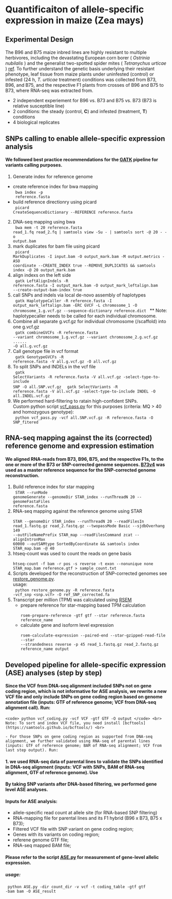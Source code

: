 # Quantificaiton of allele-specific expression in maize (Zea mays)

## Experimental Design

#### 
The B96 and B75 maize inbred lines are highly resistant to multiple herbivores, including the devastating European corn borer (<i> Ostrinia nubilalis </i>) and the generalist two-spotted spider mites (<i> Tetranychus urticae </i>) [ref]("https://www.frontiersin.org/articles/10.3389/fpls.2021.693088/full"). To further understand the genetic basis underlying their resistant phenotype, leaf tissue from maize plants under uninfested (control) or infested (24 h, <i> T. urticae </i> treatment) conditions was collected from B73, B96, and B75, and the respective F1 plants from crosses of B96 and B75 to B73, where RNA-seq was extracted from.
- 2 independent experiement for B96 vs. B73 and B75 vs. B73 (B73 is relative susceptible line)
- 2 conditions: the steady (control, **C**) and infested (treatment, **T**) conditions
- 4 biological replicates 

## SNPs calling to enable allele-specific expression analysis
#### We followed best practice recommendations for the [GATK](https://gatk.broadinstitute.org/hc/en-us/articles/360035535932-Germline-short-variant-discovery-SNPs-Indels-) pipeline for variants calling purposes. <br>
1. Generate index for reference genome <br>
- create reference index for bwa mapping <br>
  <code> bwa index -p <prefix> reference.fasta </code>
- build reference directionry using picard <br>
  <code> picard CreateSequenceDictionary --REFERENCE reference.fasta </code>
2. DNA-seq mapping using bwa <br>
  <code> bwa mem -t 20 reference.fasta read_1.fq read_2.fq | samtools view -Su - | samtools sort -@ 20 - -o output.bam </code>
3. mark duplicates for bam file using picard <br>
  <code> picard MarkDuplicates -I input.bam -O output_mark.bam -M output.metrics -ASO coordinate --CREATE_INDEX true --REMOVE_DUPLICATES && samtools index -@ 20 output_mark.bam </code>
4. align indexs on the left side <br>
  <code> gatk LeftAlignIndels -R reference.fasta -I output_mark.bam -O output_mark_leftalign.bam --create-output-bam-index true </code>
5. call SNPs and indels via local de-novo assembly of haplotypes <br>
  <code> gatk HaplotypeCaller -R reference.fasta -I output_mark_leftalign.bam -ERC GVCF -L chromosome_1 -O chromosome_1.g.vcf.gz --sequence-dictionary reference.dict </code>
** Note: haplotypecaller needs to be called for each individual chromosome. <br>
6. Combine all separate g.vcf.gz for individual chromosome (/scaffold) into one g.vcf.gz <br>
  <code> gatk combineGVCFs -R reference.fasta --variant chromosome_1.g.vcf.gz --variant chromosome_2.g.vcf.gz ...... -O all.g.vcf.gz </code>
7. Call genotype file in vcf format <br>
  <code> gatk GenotypeGVCFs -R reference.fasta -V all.g.vcf.gz -O all.vcf.gz </code>
8. To split SNPs and INDELs in the vcf file <br>
  <code> gatk SelectVariants -R reference.fasta -V all.vcf.gz -select-type-to-include SNP -O all.SNP.vcf.gz </code>
  <code> gatk SelectVariants -R reference.fasta -V all.vcf.gz -select-type-to-include INDEL -O all.INDEL.vcf.gz </code>
9. We performed hard-filtering to ratain high-confident SNPs. <br> 
  Custom python script [vcf_pass.py](https://github.com/richardmichaelclark/Maize_cistrans/blob/main/vcf_pass.py)
 for this purposes (criteria: MQ > 40 and homozygous genotype): <br>
  <code> python vcf_pass.py -vcf all.SNP.vcf.gz -R reference.fasta -O SNP_fitered </code>

## RNA-seq mapping against the its (corrected) reference genome and expression estimation
#### We aligned RNA-reads from B73, B96, B75, and the respective F1s, to the one or more of the B73 or SNP-corrected genome sequences. [B73v4](https://www.maizegdb.org/genome/assembly/Zm-B73-REFERENCE-GRAMENE-4.0) was used as a master reference sequence for the SNP-corrected genome reconstruction. <br>
1. Build reference index for star mapping <br>
  <code> STAR --runMode genomeGenerate --genomeDir STAR_index --runThreadN 20 --genomeFastaFiles reference.fasta </code>
2. RNA-seq mapping against the reference genome using STAR <br>
  <code> STAR --genomeDir STAR_index --runThreadN 20 --readFilesIn read_1.fastq.gz read_2.fastq.gz --twopassMode Basic --sjdbOverhang 149 --outFileNamePrefix STAR_map --readFilesCommand zcat --alignIntronMax 60000 --outSAMtype SortedByCoordinate && samtools index STAR_map.bam -@ 40 </code>
3. htseq-count was used to count the reads on gene basis <br>
  <code> htseq-count -f bam -r pos -s reverse -t exon --nonunique none STAR_map.bam reference.gtf > sample_count.txt </code>
4. Scripts developed for the reconstruction of SNP-corrected genomes see [restore_genome.py](https://github.com/richardmichaelclark/Maize_cistrans/blob/main/restore_genome.py). <br>
  usage: <br>
  <code> python restore_genome.py -R reference.fasta -vcf_snp <snp.vcf> -O ref_SNP_corrected.fa </code>
5. Transcript per million (TPM) was calculated using [RSEM](https://deweylab.github.io/RSEM/README.html) <br>
    - prepare reference for star-mapping based TPM calculation <br>
    <code> rsem-prepare-reference -gtf gtf --star reference.fasta reference_name </code>
    - calculate gene and isoform level expression <br>
    <code> rsem-calculate-expression --paired-end --star-gzipped-read-file --star --strandedness reverse -p 45 read_1.fastq.gz read_2.fastq.gz reference_name output </code>

## Developed pipeline for allele-specific expression (ASE) analyses (step by step)
#### Since the VCF from DNA-seq alignment included SNPs not on gene coding region, which is not informative for ASE analysis, we rewrite a new VCF file and only include SNPs on gene coding region based on genome annotation file (inputs: GTF of reference genome; VCF from DNA-seq alignment call). Run: <br>
    <code> python vcf_coding.py -vcf VCF -gtf GTF -O output </code> <br>
    Note: To sort and index VCF file, you need install [bcftools](https://samtools.github.io/bcftools/) <br>
    
    - For those SNPs on gene coding region as supported from DNA-seq alignment, we further validated using RNA-seq of parental lines (inputs: GTF of reference genome; BAM of RNA-seq alignment; VCF from last step output). Run: 
    
    
    
    
    
#### 1. we used RNA-seq data of parental lines to validate the SNPs identified in DNA-seq alignment (inputs: VCF with SNPs, BAM of RNA-seq alignment, GTF of reference genome). Use 
    
#### By taking SNP variants after DNA-based filtering, we performed gene level ASE analyses. 
#### Inputs for ASE analysis:
  - allele-specific read count at allele site (for RNA-based SNP filtering)
  - RNA-mapping file for parental lines and its F1 hybrid (B96 x B73, B75 x B73);
  - Filtered VCF file with SNP variant on gene coding region;
  - Genes with its variants on coding region;
  - referene genome GTF file;
  - RNA-seq mapped BAM file;
#### Please refer to the script [ASE.py](https://github.com/richardmichaelclark/Maize_cistrans/blob/main/ASE.py) for measurement of gene-level allelic expression.
##### usage: 
  <code> python ASE.py -dir count_dir -v vcf -t coding_table -gtf gtf -bam bam -O ASE_result </code>
